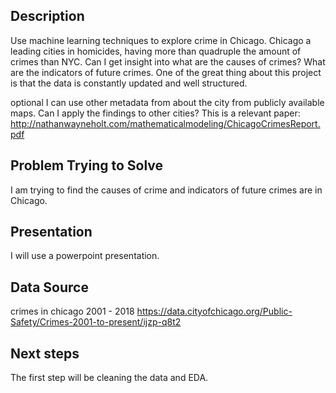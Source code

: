## Description
Use machine learning techniques to explore crime in Chicago. Chicago a leading cities in homicides, having more than quadruple the amount of crimes than NYC. Can I get insight into what are the causes of crimes? What are the indicators of future crimes. One of the great thing about this project is that the data is constantly updated and well structured.

optional 
I can use other metadata from about the city from publicly available maps. Can I apply the findings to other cities?
This is a relevant paper: http://nathanwayneholt.com/mathematicalmodeling/ChicagoCrimesReport.pdf

## Problem Trying to Solve
I am trying to find the causes of crime and indicators of future crimes are in Chicago.

## Presentation
I will use a powerpoint presentation.

## Data Source
crimes in chicago 2001 - 2018
https://data.cityofchicago.org/Public-Safety/Crimes-2001-to-present/ijzp-q8t2

## Next steps
The first step will be cleaning the data and EDA. 

